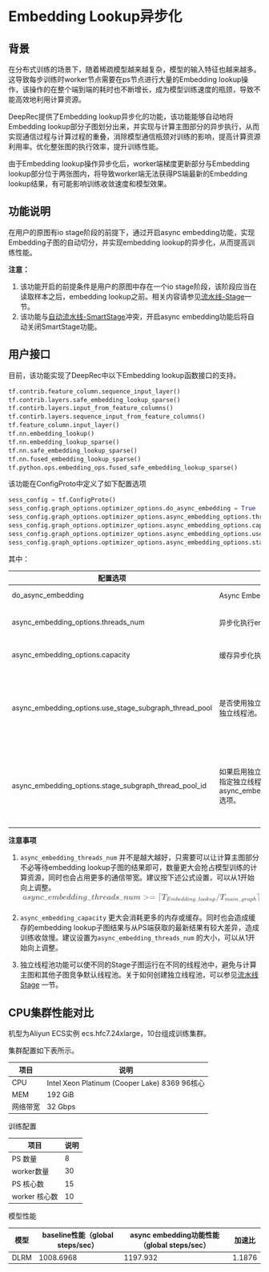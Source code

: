 # Embedding Lookup异步化

## 背景

在分布式训练的场景下，随着稀疏模型越来越复杂，模型的输入特征也越来越多。这导致每步训练时worker节点需要在ps节点进行大量的Embedding lookup操作，该操作的在整个端到端的耗时也不断增长，成为模型训练速度的瓶颈，导致不能高效地利用计算资源。

DeepRec提供了Embedding lookup异步化的功能，该功能能够自动地将Embedding lookup部分子图划分出来，并实现与计算主图部分的异步执行，从而实现通信过程与计算过程的重叠，消除模型通信瓶颈对训练的影响，提高计算资源利用率。优化整张图的执行效率，提升训练性能。

由于Embedding lookup操作异步化后，worker端梯度更新部分与Embedding lookup部分位于两张图内，将导致worker端无法获得PS端最新的Embedding lookup结果，有可能影响训练收敛速度和模型效果。

## 功能说明

在用户的原图有io stage阶段的前提下，通过开启async embedding功能，实现Embedding子图的自动切分，并实现embedding lookup的异步化，从而提高训练性能。

**注意：** 

1. 该功能开启的前提条件是用户的原图中存在一个io stage阶段，该阶段应当在读取样本之后，embedding lookup之前。相关内容请参见[流水线-Stage](./Stage.md)一节。
2. 该功能与[自动流水线-SmartStage](./Smart-Stage.md)冲突，开启async embedding功能后将自动关闭SmartStage功能。

## 用户接口

目前，该功能实现了DeepRec中以下Embedding lookup函数接口的支持。

```python
tf.contrib.feature_column.sequence_input_layer()
tf.contrib.layers.safe_embedding_lookup_sparse()
tf.contirb.layers.input_from_feature_columns()
tf.contirb.layers.sequence_input_from_feature_columns()
tf.feature_column.input_layer()
tf.nn.embedding_lookup()
tf.nn.embedding_lookup_sparse()
tf.nn.safe_embedding_lookup_sparse()
tf.nn.fused_embedding_lookup_sparse()
tf.python.ops.embedding_ops.fused_safe_embedding_lookup_sparse()
```

该功能在ConfigProto中定义了如下配置选项

```python
sess_config = tf.ConfigProto()
sess_config.graph_options.optimizer_options.do_async_embedding = True
sess_config.graph_options.optimizer_options.async_embedding_options.threads_num = 4
sess_config.graph_options.optimizer_options.async_embedding_options.capacity = 4
sess_config.graph_options.optimizer_options.async_embedding_options.use_stage_subgraph_thread_pool = False # 可选
sess_config.graph_options.optimizer_options.async_embedding_options.stage_subgraph_thread_pool_id = 0 # 可选
```

其中：

| 配置选项                                                   | 含义                                                                                                                   | 默认值                           |
| ------------------------------------------------------ | -------------------------------------------------------------------------------------------------------------------- | ----------------------------- |
| do_async_embedding                                     | Async Embedding开关                                                                                                    | False（关闭）                     |
| async_embedding_options.threads_num                    | 异步化执行embedding lookup子图线程数                                                                                           | 0 （需手动指定）                     |
| async_embedding_options.capacity                       | 缓存异步化执行embedding lookup子图结果的最大个数                                                                                     | 0 （需手动指定）                     |
| async_embedding_options.use_stage_subgraph_thread_pool | 是否使用独立线程池运行embedding lookup子图，需要先创建独立线程池。                                                                            | False(可选，若为True则必须先创建独立线程池)   |
| async_embedding_options.stage_subgraph_thread_pool_id  | 如果启用独立线程池运行embedding lookup子图，该选项用于指定独立线程池索引，需要先创建独立线程池，并打开async_embedding_options.use_stage_subgraph_thread_pool选项。 | 0，(可选，索引范围为[0, 创建的独立线程池数量-1]) |

**注意事项**

1. `async_embedding_threads_num` 并不是越大越好，只需要可以让计算主图部分不必等待embedding lookup子图的结果即可，数量更大会抢占模型训练的计算资源，同时也会占用更多的通信带宽。建议按下述公式设置，可以从1开始向上调整。
   ![](./Async-Embedding-Stage/1.png)

2. `async_embedding_capacity` 更大会消耗更多的内存或缓存。同时也会造成缓存的embedding lookup子图结果与从PS端获取的最新结果有较大差异，造成训练收敛慢。建议设置为`async_embedding_threads_num` 的大小，可以从1开始向上调整。

3. 独立线程池功能可以使不同的Stage子图运行在不同的线程池中，避免与计算主图和其他子图竞争默认线程池。关于如何创建独立线程池，可以参见[流水线Stage](./Stage.md) 一节。

## CPU集群性能对比

机型为Aliyun ECS实例 ecs.hfc7.24xlarge，10台组成训练集群。

集群配置如下表所示。

| 项目   | 说明                                                 |
| ---- | -------------------------------------------------- |
| CPU  | Intel Xeon Platinum (Cooper Lake) 8369        96核心 |
| MEM  | 192 GiB                                            |
| 网络带宽 | 32 Gbps                                            |

训练配置

| 项目         | 说明  |
| ---------- | --- |
| PS 数量      | 8   |
| worker数量   | 30  |
| PS 核心数     | 15  |
| worker 核心数 | 10  |

模型性能

| 模型   | baseline性能（global steps/sec） | async embedding功能性能（global steps/sec） | 加速比    |
| ---- | ---------------------------- | ------------------------------------- | ------ |
| DLRM | 1008.6968                    | 1197.932                              | 1.1876 |
